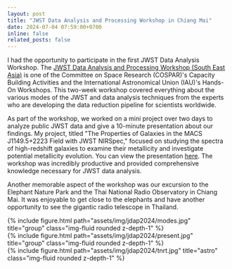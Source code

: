 ```yaml
---
layout: post
title: "JWST Data Analysis and Processing Workshop in Chiang Mai"
date: 2024-07-04 07:59:00+0700
inline: false
related_posts: false
---
```


I had the opportunity to participate in the first JWST Data Analysis Workshop. The [JWST Data Analysis and Processing Workshop (South East Asia)](https://indico.narit.or.th/event/203/) is one of the Committee on Space Research (COSPAR)'s Capacity Building Activities and the International Astronomical Union (IAU)'s Hands-On Workshops. This two-week workshop covered everything about the various modes of the JWST and data analysis techniques from the experts who are developing the data reduction pipeline for scientists worldwide.

As part of the workshop, we worked on a mini project over two days to analyze public JWST data and give a 10-minute presentation about our findings. My project, titled "The Properties of Galaxies in the MACS J1149.5+2223 Field with JWST NIRSpec," focused on studying the spectra of high-redshift galaxies to examine their metallicity and investigate potential metallicity evolution. You can view the presentation [here](https://www.dropbox.com/s/9ngicw9bsgqvw37/JDAP%20Workshop_compressed.pdf?dl=0). The workshop was incredibly productive and provided comprehensive knowledge necessary for JWST data analysis.

Another memorable aspect of the workshop was our excursion to the Elephant Nature Park and the Thai National Radio Observatory in Chiang Mai. It was enjoyable to get close to the elephants and have another opportunity to see the gigantic radio telescope in Thailand.

<div class="row">
    <div class="col-sm mt-3 mt-md-0">
        {% include figure.html path="assets/img/jdap2024/modes.jpg" title="group" class="img-fluid rounded z-depth-1" %}
    </div>
</div>

<div class="row">
    <div class="col-sm mt-3 mt-md-0">
        {% include figure.html path="assets/img/jdap2024/present.jpg" title="group" class="img-fluid rounded z-depth-1" %}
    </div>
</div>

<div class="row">
    <div class="col-sm mt-3 mt-md-0">
        {% include figure.html path="assets/img/jdap2024/tnrt.jpg" title="astro" class="img-fluid rounded z-depth-1" %}
    </div>
</div>

